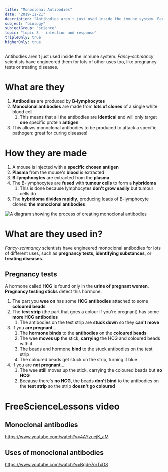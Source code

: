 ```yaml
---
title: "Monoclonal Antibodies"
date: "2019-11-21"
description: "Antibodies aren't just used inside the immune system. Fancy-schmancy scientists have engineered them for lots of other uses too, like pregnancy tests or treating diseases."
subject: "biology"
subjectGroup: "science"
topic: "topic 3 - infection and response"
tripleOnly: true
higherOnly: true
---
```


Antibodies aren't just used inside the immune system. _Fancy-schmancy_ scientists have engineered them for lots of other uses too, like pregnancy tests or treating diseases.

# What are they

1. **Antibodies** are produced by **B-lymphocytes**
2. **Monoclonal antibodies** are made from **lots of clones** of a single white blood cell
   1. This means that all the antibodies are **identical** and will only target **one** specific protein **antigen**
3. This allows monoclonal antibodies to be produced to attack a specific pathogen: great for curing diseases!

# How they are made

1. A mouse is injected with a **specific chosen antigen**
2. **Plasma** from the mouse's **blood** is extracted
3. **B-lymphocytes** are extracted from the **plasma**
4. The B-lymphocytes are **fused** with **tumour cells** to form a **hybridoma**
   1. This is done because lymphocytes **don't grow easily** but tumour cells do
5. The **hybridoma divides rapidly**, producing loads of B-lymphocyte clones: **the monoclonal antibodies**

![A diagram showing the process of creating monoclonal antibodies](articles/biology/topic-3/monoclonal-antibodies.jpg)

# What are they used in?

_Fancy-schmancy_ scientists have engineered monoclonal antibodies for lots of different uses, such as **pregnancy tests**, **identifying substances**, or **treating diseases**.

## Pregnancy tests

A hormone called **HCG** is found only in the **urine of pregnant women**. **Pregnancy testing sticks** detect this hormone.

1. The part you **wee on** has some **HCG antibodies** attached to some **coloured beads**
2. The **test strip** (the part that goes a colour if you're pregnant) has some **more HCG antibodies**
   1. The antibodies on the test strip are **stuck down** so they **can't move**
3. If you **are pregnant**...
   1. The **hormone binds** to the **antibodies** on the **coloured beads**
   2. The wee **moves up** the stick, **carrying** the HCG and coloured beads with it
   3. The beads and hormone **bind** to the stuck antibodies on the test strip
   4. The coloured beads get stuck on the strip, turning it blue
4. If you are **not pregnant**...
   1. The wee **still** moves up the stick, carrying the coloured beads but **no HCG**
   2. Because there's **no HCG**, the beads **don't bind** to the antibodies on the **test strip** so the strip **doesn't go coloured**

# FreeScienceLessons video

## Monoclonal antibodies

https://www.youtube.com/watch?v=4AYzuejK_aM

## Uses of monoclonal antibodies

https://www.youtube.com/watch?v=Bgde7orTxD8

